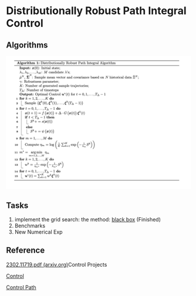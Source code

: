 # Distributionally Robust Path Integral Control

## Algorithms

![xx](figure/algorithm.png)

## Tasks

1. implement the grid search: the method: [black box](https://ee227c.github.io/code/lecture20.html) (Finished)
2. Benchmarks
3. New Numerical Exp

## Reference

[2302.11719.pdf (arxiv.org)](https://arxiv.org/pdf/2302.11719.pdf)Control Projects

[Control](https://www.notion.so/Control-3391d5963ff24c069493e7ed2f510b71)

[Control Path](https://www.notion.so/Control-Path-88417fe5c900454c81d95b8198cbf084)
